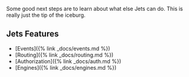 Some good next steps are to learn about what else Jets can do. This is really just the tip of the iceburg.

## Jets Features

* [Events]({% link _docs/events.md %})
* [Routing]({% link _docs/routing.md %})
* [Authorization]({% link _docs/auth.md %})
* [Engines]({% link _docs/engines.md %})

<!--
## Blog Posts

* [Jets v5 Release Blog Post]()
-->
